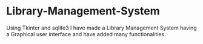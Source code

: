 # Library-Management-System
Using Tkinter and sqlite3 I have made a Library Management System having a Graphical user interface and have added many functionalities.
